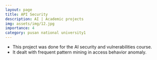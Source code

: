 ```yaml
---
layout: page
title: API Security
description: AI | Academic projects
img: assets/img/12.jpg
importance: 4
category: pusan national university1
---
```


* This project was done for the AI security and vulnerabilities course.
* It dealt with frequent pattern mining in access behavior anomaly.